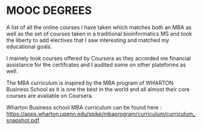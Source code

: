 # MOOC DEGREES
A list of all the online courses I have taken which matches both an MBA as well as the set of courses taken in a traditional bioinformatics MS and took the liberty to add electives that I saw interesting and matched my educational goals. 

I  mainely took courses offered by Coursera as they accorded me financial assistance for the certifcates and I audited some on other plateforms as well. 

The MBA curriculum is inspired by the MBA program of WHARTON Business School as it is one the best in the world and all almost their core courses are available on Coursera.

 Wharton Business school MBA curriculum can be found here : https://apps.wharton.upenn.edu/spike/mbaprogram/curriculum/curriculum_snapshot.pdf



